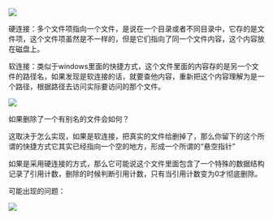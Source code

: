 ![](https://gitee.com/hxc8/images8/raw/master/img/202407191118577.jpg)

硬连接：多个文件项指向一个文件，是说在一个目录或者不同目录中，它存的是文件项，这个文件项虽然是不一样的，但是它们指向了同一个文件内容，这个内容放在磁盘上。

软连接：类似于windows里面的快捷方式，这个文件里面的内容存的是另一个文件的路径名，如果发现是软连接的话，就要查他内容，重新把这个内容理解为是一个路径，根据路径去访问实际要访问的那个文件。

![](https://gitee.com/hxc8/images8/raw/master/img/202407191118753.jpg)

如果删除了一个有别名的文件会如何？

这取决于怎么实现，如果是软连接，把真实的文件给删掉了，那么你留下的这个所谓的快捷方式它其实已经指向一个空的地方，形成一个所谓的“悬空指针”

如果是采用硬连接的方式，那么它可能说这个文件里面包含了一个特殊的数据结构记录了引用计数，删除的时候判断引用计数，只有当引用计数变为0才彻底删除。

可能出现的问题：

![](https://gitee.com/hxc8/images8/raw/master/img/202407191118820.jpg)
